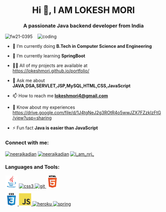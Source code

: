 


<h1 align="center">Hi 👋,  I AM LOKESH MORI </h1>
<h3 align="center"> A passionate Java backend developer from India</h3>


<img align="right" alt="coding" width="400" src="https://user-images.githubusercontent.com/55389276/140866485-8fb1c876-9a8f-4d6a-98dc-08c4981eaf70.gif">


<p align="left"> <img src="https://komarev.com/ghpvc/?username=fw21-0395&label=Profile%20views&color=0e75b6&style=flat" alt="fw21-0395" /> </p>


- 🔭 I’m currently doing **B.Tech in Computer Science and Engineering**

- 🌱 I’m currently learning **SpringBoot**

- 👨‍💻 All of my projects are available at  https://lokeshmori.github.io/portfolio/

- 💬 Ask me about **JAVA,DSA,SERVLET,JSP,MySQL,HTML,CSS,JavaScript**

- 📫 How to reach me **lokeshmori4@gmail.com**

- 📄 Know about my experiences  https://drive.google.com/file/d/1J4tgNeJ2g3ROtR4o5wwJZX7FZzkIzFtG/view?usp=sharing

- ⚡ Fun fact **Java is easier than JavaScript**

<h3 align="left">Connect with me:</h3>
<p align="left">
<a href="https://www.linkedin.com/in/lokesh-mori-15761b225/" target="_blank"><img align="center" src="https://raw.githubusercontent.com/rahuldkjain/github-profile-readme-generator/master/src/images/icons/Social/linked-in-alt.svg" alt="neerajkadian" height="30" width="40" /></a>
<a href="#" target="_blank"><img align="center" src="https://raw.githubusercontent.com/rahuldkjain/github-profile-readme-generator/master/src/images/icons/Social/facebook.svg" alt="neerajkadian" height="30" width="40" /></a>
<a href="#" target="_blank"><img align="center" src="https://raw.githubusercontent.com/rahuldkjain/github-profile-readme-generator/master/src/images/icons/Social/instagram.svg" alt="i_am_nrj_" height="30" width="40" /></a>
</p>

<h3 align="left">Languages and Tools:</h3>
<p align="left"> <img src="https://raw.githubusercontent.com/devicons/devicon/master/icons/java/java-original.svg" alt="java" width="40" height="40"/>
</a> <a href="https://developer.mozilla.org/en-US/docs/Web/JavaScript" target="_blank" rel="noreferrer"> 
  <a href="#" target="_blank" rel="noreferrer"> <img src="https://cdn.freebiesupply.com/logos/thumbs/2x/eclipse-11-logo.png" alt="css3" width="40" height="40"/>
 </a> <a href="#" target="_blank" rel="noreferrer"> <img src="https://www.vectorlogo.zone/logos/git-scm/git-scm-icon.svg" alt="git" width="40" height="40"/> </a> <a href="#" target="_blank" rel="noreferrer">  </a> <a href="https://www.w3.org/html/" target="_blank" rel="noreferrer"> <img src="https://raw.githubusercontent.com/devicons/devicon/master/icons/html5/html5-original-wordmark.svg" alt="html5" width="40" height="40"/> </a> <a href="https://www.java.com" target="_blank" rel="noreferrer"> <p align="left"> <a href="https://www.w3schools.com/css/" target="_blank" rel="noreferrer"> <img src="https://raw.githubusercontent.com/devicons/devicon/master/icons/css3/css3-original-wordmark.svg" alt="css3" width="40" height="40"/>
   <img src="https://raw.githubusercontent.com/devicons/devicon/master/icons/javascript/javascript-original.svg" alt="javascript" width="40" height="40"/> </a> <a href="https://www.microsoft.com/en-us/sql-server" target="_blank" rel="noreferrer"> <img src="https://www.freepnglogos.com/uploads/logo-mysql-png/logo-mysql-mysql-logo-png-images-are-download-crazypng-21.png" alt="heroku" width="40" height="40"/> <img src="https://www.vectorlogo.zone/logos/springio/springio-icon.svg" alt="spring" width="40" height="40"/> 
</p>
